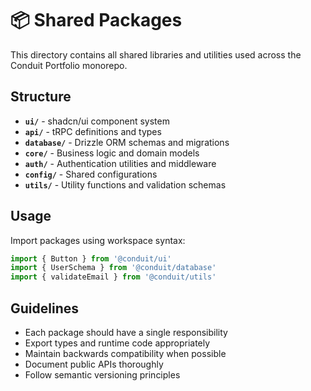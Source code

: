 # 📦 Shared Packages

This directory contains all shared libraries and utilities used across the Conduit Portfolio monorepo.

## Structure

- **`ui/`** - shadcn/ui component system
- **`api/`** - tRPC definitions and types
- **`database/`** - Drizzle ORM schemas and migrations
- **`core/`** - Business logic and domain models
- **`auth/`** - Authentication utilities and middleware
- **`config/`** - Shared configurations
- **`utils/`** - Utility functions and validation schemas

## Usage

Import packages using workspace syntax:

```typescript
import { Button } from '@conduit/ui'
import { UserSchema } from '@conduit/database'
import { validateEmail } from '@conduit/utils'
```

## Guidelines

- Each package should have a single responsibility
- Export types and runtime code appropriately
- Maintain backwards compatibility when possible
- Document public APIs thoroughly
- Follow semantic versioning principles 